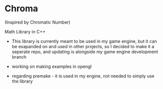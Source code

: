 # Chroma
(Inspired by Chromatic Number)

Math Library in C++ 

- This library is currently meant to be used in my game engine, but it can be exapanded on and used in other projects, so I decided to make it a seperate repo, and updating is alongside my game engine development branch

- working on making examples in opengl

- regarding premake - it is used in my engine, not needed to simply use the library
